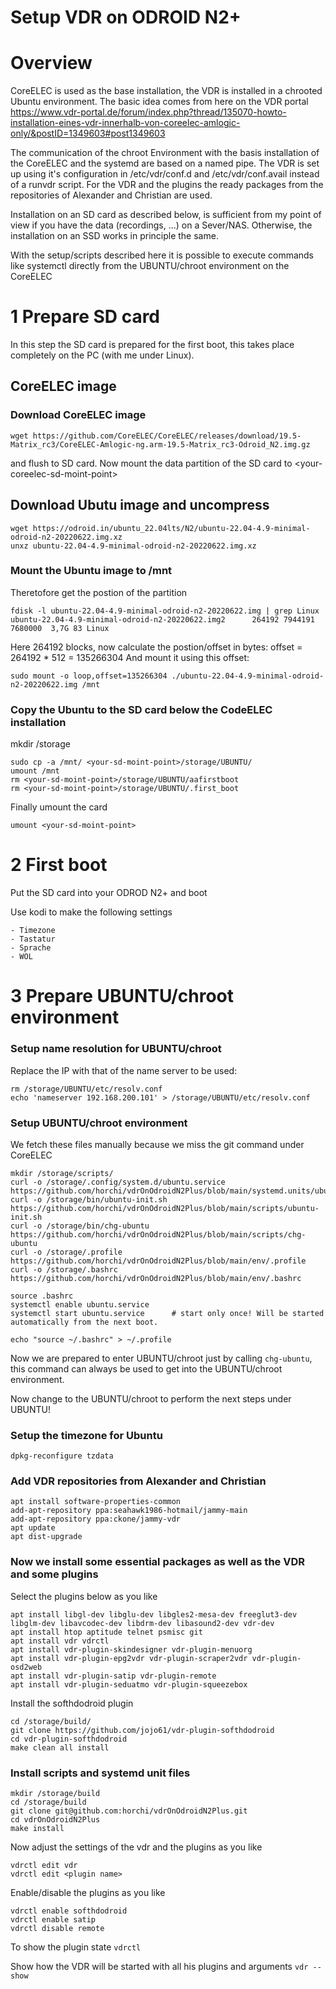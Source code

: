 # Setup VDR on ODROID N2+

# Overview

CoreELEC is used as the base installation, the VDR is installed in a chrooted Ubuntu environment.
The basic idea comes from here on the VDR portal https://www.vdr-portal.de/forum/index.php?thread/135070-howto-installation-eines-vdr-innerhalb-von-coreelec-amlogic-only/&postID=1349603#post1349603

The communication of the chroot Environment with the basis installation of the CoreELEC and the systemd are based on a named pipe. The VDR is set up using it's configuration in /etc/vdr/conf.d and /etc/vdr/conf.avail instead of a runvdr script.
For the VDR and the plugins the ready packages from the repositories of Alexander and Christian are used.

Installation on an SD card as described below, is sufficient from my point of view if you have the data (recordings, ...) on a Sever/NAS.
Otherwise, the installation on an SSD works in principle the same.

With the setup/scripts described here it is possible to execute commands like systemctl directly from the UBUNTU/chroot environment on the CoreELEC

# 1 Prepare SD card

In this step the SD card is prepared for the first boot, this takes place completely on the PC (with me under Linux).

## CoreELEC image
### Download CoreELEC image
```
wget https://github.com/CoreELEC/CoreELEC/releases/download/19.5-Matrix_rc3/CoreELEC-Amlogic-ng.arm-19.5-Matrix_rc3-Odroid_N2.img.gz
```
and flush to SD card.
Now mount the data partition of the SD card to \<your-coreelec-sd-moint-point\>

## Download Ubutu image and uncompress
```
wget https://odroid.in/ubuntu_22.04lts/N2/ubuntu-22.04-4.9-minimal-odroid-n2-20220622.img.xz
unxz ubuntu-22.04-4.9-minimal-odroid-n2-20220622.img.xz
```
### Mount the Ubuntu image to /mnt
Theretofore get the postion of the partition
```
fdisk -l ubuntu-22.04-4.9-minimal-odroid-n2-20220622.img | grep Linux
ubuntu-22.04-4.9-minimal-odroid-n2-20220622.img2      264192 7944191  7680000  3,7G 83 Linux
```
Here 264192 blocks, now calculate the postion/offset in bytes: offset = 264192 * 512 = 135266304
And mount it using this offset:
```
sudo mount -o loop,offset=135266304 ./ubuntu-22.04-4.9-minimal-odroid-n2-20220622.img /mnt
```
### Copy the Ubuntu to the SD card below the CodeELEC installation
mkdir <your-coreelec-sd-moint-point>/storage
```
sudo cp -a /mnt/ <your-sd-moint-point>/storage/UBUNTU/
umount /mnt
rm <your-sd-moint-point>/storage/UBUNTU/aafirstboot
rm <your-sd-moint-point>/storage/UBUNTU/.first_boot
```

Finally umount the card
```
umount <your-sd-moint-point>
```

# 2 First boot

Put the SD card into your ODROD N2+ and boot

Use kodi to make the following settings
```
- Timezone
- Tastatur
- Sprache
- WOL
```

# 3 Prepare UBUNTU/chroot environment

### Setup name resolution for UBUNTU/chroot

Replace the IP with that of the name server to be used:
```
rm /storage/UBUNTU/etc/resolv.conf
echo 'nameserver 192.168.200.101' > /storage/UBUNTU/etc/resolv.conf
```

### Setup UBUNTU/chroot environment

We fetch these files manually because we miss the git command under CoreELEC

```
mkdir /storage/scripts/
curl -o /storage/.config/system.d/ubuntu.service https://github.com/horchi/vdrOnOdroidN2Plus/blob/main/systemd.units/ubuntu.service
curl -o /storage/bin/ubuntu-init.sh https://github.com/horchi/vdrOnOdroidN2Plus/blob/main/scripts/ubuntu-init.sh
curl -o /storage/bin/chg-ubuntu https://github.com/horchi/vdrOnOdroidN2Plus/blob/main/scripts/chg-ubuntu
curl -o /storage/.profile https://github.com/horchi/vdrOnOdroidN2Plus/blob/main/env/.profile
curl -o /storage/.bashrc https://github.com/horchi/vdrOnOdroidN2Plus/blob/main/env/.bashrc

source .bashrc
systemctl enable ubuntu.service
systemctl start ubuntu.service      # start only once! Will be started automatically from the next boot.

echo "source ~/.bashrc" > ~/.profile
```

Now we are prepared to enter UBUNTU/chroot just by calling ```chg-ubuntu```, this command can always be used to get into the UBUNTU/chroot environment.

Now change to the UBUNTU/chroot to perform the next steps under UBUNTU!

### Setup the timezone for Ubuntu
```
dpkg-reconfigure tzdata
```

### Add VDR repositories from Alexander and Christian
```
apt install software-properties-common
add-apt-repository ppa:seahawk1986-hotmail/jammy-main
add-apt-repository ppa:ckone/jammy-vdr
apt update
apt dist-upgrade
```

### Now we install some essential packages as well as the VDR and some plugins

Select the plugins below as you like
```
apt install libgl-dev libglu-dev libgles2-mesa-dev freeglut3-dev libglm-dev libavcodec-dev libdrm-dev libasound2-dev vdr-dev
apt install htop aptitude telnet psmisc git
apt install vdr vdrctl
apt install vdr-plugin-skindesigner vdr-plugin-menuorg
apt install vdr-plugin-epg2vdr vdr-plugin-scraper2vdr vdr-plugin-osd2web
apt install vdr-plugin-satip vdr-plugin-remote
apt install vdr-plugin-seduatmo vdr-plugin-squeezebox
```

Install the softhdodroid plugin
```
cd /storage/build/
git clone https://github.com/jojo61/vdr-plugin-softhdodroid
cd vdr-plugin-softhdodroid
make clean all install
```

### Install scripts and systemd unit files

```
mkdir /storage/build
cd /storage/build
git clone git@github.com:horchi/vdrOnOdroidN2Plus.git
cd vdrOnOdroidN2Plus
make install
```

Now adjust the settings of the vdr and the plugins as you like
```
vdrctl edit vdr
vdrctl edit <plugin name>
```

Enable/disable the plugins as you like
```
vdrctl enable softhdodroid
vdrctl enable satip
vdrctl disable remote
```
To show the plugin state ```vdrctl```

Show how the VDR will be started with all his plugins and arguments
```vdr --show```
